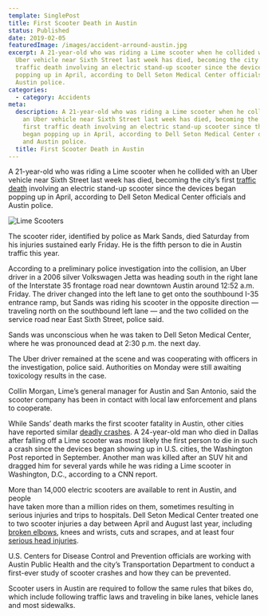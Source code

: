 ```yaml
---
template: SinglePost
title: First Scooter Death in Austin
status: Published
date: 2019-02-05
featuredImage: /images/accident-arround-austin.jpg
excerpt: A 21-year-old who was riding a Lime scooter when he collided with an
  Uber vehicle near Sixth Street last week has died, becoming the city’s first
  traffic death involving an electric stand-up scooter since the devices began
  popping up in April, according to Dell Seton Medical Center officials and
  Austin police.
categories:
  - category: Accidents
meta:
  description: A 21-year-old who was riding a Lime scooter when he collided with
    an Uber vehicle near Sixth Street last week has died, becoming the city’s
    first traffic death involving an electric stand-up scooter since the devices
    began popping up in April, according to Dell Seton Medical Center officials
    and Austin police.
  title: First Scooter Death in Austin
---
```

<!--StartFragment-->

A 21-year-old who was riding a Lime scooter when he collided with an Uber vehicle near Sixth Street last week has died, becoming the city’s first [traffic death](https://www.austinaccidentlawyer.com/practice-areas/wrongful-death-attorney/) involving an electric stand-up scooter since the devices began popping up in April, according to Dell Seton Medical Center officials and Austin police.

![](/images/first-scooter-death-in-austin.jpg "Lime Scooters")

The scooter rider, identified by police as Mark Sands, died Saturday from his injuries sustained early Friday. He is the fifth person to die in Austin traffic this year.

According to a preliminary police investigation into the collision, an Uber driver in a 2006 silver Volkswagen Jetta was heading south in the right lane of the Interstate 35 frontage road near downtown Austin around 12:52 a.m. Friday. The driver changed into the left lane to get onto the southbound I-35 entrance ramp, but Sands was riding his scooter in the opposite direction — traveling north on the southbound left lane — and the two collided on the service road near East Sixth Street, police said.

Sands was unconscious when he was taken to Dell Seton Medical Center, where he was pronounced dead at 2:30 p.m. the next day.

The Uber driver remained at the scene and was cooperating with officers in the investigation, police said. Authorities on Monday were still awaiting toxicology results in the case.

Collin Morgan, Lime’s general manager for Austin and San Antonio, said the scooter company has been in contact with local law enforcement and plans to cooperate.

While Sands’ death marks the first scooter fatality in Austin, other cities have reported similar [deadly crashes](https://www.austinaccidentlawyer.com/practice-areas/wrongful-death-attorney/). A 24-year-old man who died in Dallas after falling off a Lime scooter was most likely the first person to die in such a crash since the devices began showing up in U.S. cities, the Washington Post reported in September. Another man was killed after an SUV hit and dragged him for several yards while he was riding a Lime scooter in Washington, D.C., according to a CNN report.

More than 14,000 electric scooters are available to rent in Austin, and people\
have taken more than a million rides on them, sometimes resulting in serious injuries and trips to hospitals. Dell Seton Medical Center treated one to two scooter injuries a day between April and August last year, including [broken elbows](https://www.austinaccidentlawyer.com/practice-areas/broken-bone-injury-attorneys/), knees and wrists, cuts and scrapes, and at least four [serious head injuries](https://www.austinaccidentlawyer.com/practice-areas/brain-injury-lawyers/).

U.S. Centers for Disease Control and Prevention officials are working with Austin Public Health and the city’s Transportation Department to conduct a first-ever study of scooter crashes and how they can be prevented.

Scooter users in Austin are required to follow the same rules that bikes do, which include following traffic laws and traveling in bike lanes, vehicle lanes and most sidewalks.

<!--EndFragment-->